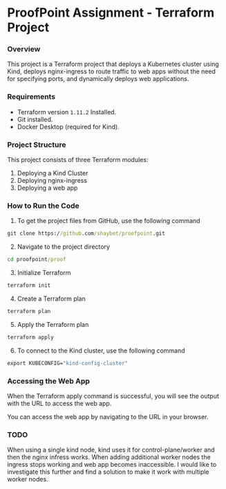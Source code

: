 # ProofPoint Assignment - Terraform Project

### Overview
This project is a Terraform project that deploys a Kubernetes cluster using Kind, deploys nginx-ingress to route traffic to web apps without the need for specifying ports, and dynamically deploys web applications.

### Requirements 
- Terraform version `1.11.2` Installed.
- Git installed.
- Docker Desktop (required for Kind).

### Project Structure
This project consists of three Terraform modules:
1. Deploying a Kind Cluster
2. Deploying nginx-ingress
3. Deploying a web app


### How to Run the Code
1. To get the project files from GitHub, use the following command
```cmd
git clone https://github.com/shaybet/proofpoint.git
```
2. Navigate to the project directory
```cmd
cd proofpoint/proof
```
3. Initialize Terraform
```cmd
terraform init
```
4. Create a Terraform plan
```cmd
terraform plan
```
5. Apply the Terraform plan
```cmd
terraform apply
```
6. To connect to the Kind cluster, use the following command
```cmd
export KUBECONFIG="kind-config-cluster"
```

### Accessing the Web App
When the Terraform apply command is successful, you will see the output with the URL to access the web app.

You can access the web app by navigating to the URL in your browser.

### TODO
When using a single kind node, kind uses it for control-plane/worker and then the nginx infress works. When adding additional worker nodes the ingress stops working and web app becomes inaccessible.
I would like to investigate this further and find a solution to make it work with multiple worker nodes.